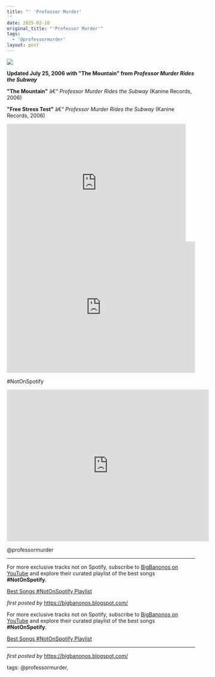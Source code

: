 ```yaml
---
title: "' 'Professor Murder'
'"
date: 2025-02-10
original_title: "'Professor Murder'"
tags:
  - '@professormurder'
layout: post
---
```

<!-- Professor Murder -->
<img src="https://i.scdn.co/image/ab67616d0000b273f4876be1a2d92564a5a36072" /> <p><strong>Updated July 25, 2006 with "The Mountain" from <em>Professor Murder Rides the Subway</em></strong></p> <p><strong>"The Mountain"</strong> â€“ <em>Professor Murder Rides the Subway</em> (Kanine Records, 2006)</p>
<p><strong>"Free Stress Test"</strong> â€“ <em>Professor Murder Rides the Subway</em> (Kanine Records, 2006)</p> <iframe allowfullscreen="" frameborder="0" height="315" src="https://www.youtube.com/embed/VaWMXsggeNw?list=PLtuNtuTatqI082MqdfCVCj3TGMEWpXRgG" width="95%"></iframe> <iframe src="https://open.spotify.com/embed/playlist/7eOz3t3CXHHdxz1IN3lwf8?utm_source=generator" width="100%" height="352" frameBorder="0" allowfullscreen="" allow="autoplay; clipboard-write; encrypted-media; fullscreen; picture-in-picture" loading="lazy"></iframe> <p>#NotOnSpotify</p> <iframe width="541" height="406" src="https://www.youtube.com/embed/fZtZm6ih3D4" title="Professor Murder - Flex-It Formula" frameborder="0" allow="accelerometer; autoplay; clipboard-write; encrypted-media; gyroscope; picture-in-picture; web-share" referrerpolicy="strict-origin-when-cross-origin" allowfullscreen></iframe> <p>@professormurder</p> <hr /><!-- Footer -->
<p>For more exclusive tracks not on Spotify, subscribe to <a href="https://www.youtube.com/@BigBanonos" target="_blank">BigBanonos on YouTube</a> and explore their curated playlist of the best songs <strong>#NotOnSpotify</strong>.</p> <p><a href="https://www.youtube.com/playlist?list=PLtuNtuTatqI0kFahUCbtbfenC_ET5O_tr" target="_blank">Best Songs #NotOnSpotify Playlist</a></p> <p><em>first posted by</em> <a href="https://bigbanonos.blogspot.com/" rel="noopener" target="_new">https://bigbanonos.blogspot.com/</a></p>


<!--Subscribe and Playlist Links-->
<div>
    <p>For more exclusive tracks not on Spotify, subscribe to <a href="https://www.youtube.com/@BigBanonos" target="_blank">BigBanonos on YouTube</a> and explore their curated playlist of the best songs <strong>#NotOnSpotify</strong>.</p>
    <p><a href="https://www.youtube.com/playlist?list=PLtuNtuTatqI0kFahUCbtbfenC_ET5O_tr" target="_blank">Best Songs #NotOnSpotify Playlist<br /></a></p></div>

<hr />

<p><em>first posted by</em> <a href="https://bigbanonos.blogspot.com/" rel="noopener" target="_new">https://bigbanonos.blogspot.com/</a></p>

<p>tags: @professormurder,</p>
